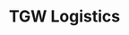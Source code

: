 ---
layout: page
title: TGW Logistics
description: 
img: assets/img/partners/tgw.png
redirect: https://www.tgw-group.com/en/
importance: 3
category: Industrial
---